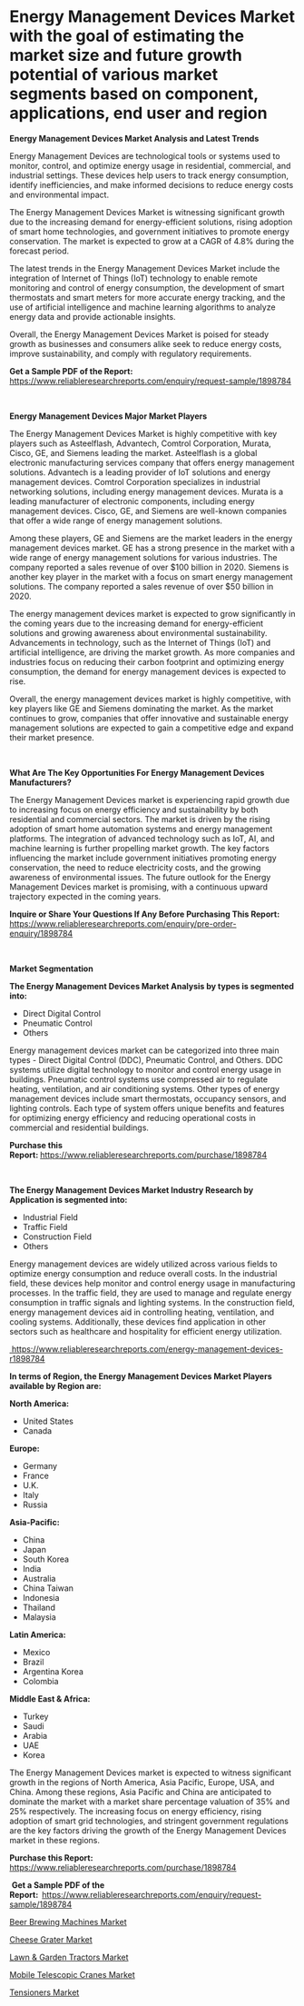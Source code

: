 <p><h1>Energy Management Devices Market with the goal of estimating the market size and future growth potential of various market segments based on component, applications, end user and region</h1></p><p><strong>Energy Management Devices Market Analysis and Latest Trends</strong></p>
<p><p>Energy Management Devices are technological tools or systems used to monitor, control, and optimize energy usage in residential, commercial, and industrial settings. These devices help users to track energy consumption, identify inefficiencies, and make informed decisions to reduce energy costs and environmental impact.</p><p>The Energy Management Devices Market is witnessing significant growth due to the increasing demand for energy-efficient solutions, rising adoption of smart home technologies, and government initiatives to promote energy conservation. The market is expected to grow at a CAGR of 4.8% during the forecast period. </p><p>The latest trends in the Energy Management Devices Market include the integration of Internet of Things (IoT) technology to enable remote monitoring and control of energy consumption, the development of smart thermostats and smart meters for more accurate energy tracking, and the use of artificial intelligence and machine learning algorithms to analyze energy data and provide actionable insights.</p><p>Overall, the Energy Management Devices Market is poised for steady growth as businesses and consumers alike seek to reduce energy costs, improve sustainability, and comply with regulatory requirements.</p></p>
<p><strong>Get a Sample PDF of the Report:&nbsp;</strong> <a href="https://www.reliableresearchreports.com/enquiry/request-sample/1898784">https://www.reliableresearchreports.com/enquiry/request-sample/1898784</a></p>
<p>&nbsp;</p>
<p><strong>Energy Management Devices Major Market Players</strong></p>
<p><p>The Energy Management Devices Market is highly competitive with key players such as Asteelflash, Advantech, Comtrol Corporation, Murata, Cisco, GE, and Siemens leading the market. Asteelflash is a global electronic manufacturing services company that offers energy management solutions. Advantech is a leading provider of IoT solutions and energy management devices. Comtrol Corporation specializes in industrial networking solutions, including energy management devices. Murata is a leading manufacturer of electronic components, including energy management devices. Cisco, GE, and Siemens are well-known companies that offer a wide range of energy management solutions.</p><p>Among these players, GE and Siemens are the market leaders in the energy management devices market. GE has a strong presence in the market with a wide range of energy management solutions for various industries. The company reported a sales revenue of over $100 billion in 2020. Siemens is another key player in the market with a focus on smart energy management solutions. The company reported a sales revenue of over $50 billion in 2020.</p><p>The energy management devices market is expected to grow significantly in the coming years due to the increasing demand for energy-efficient solutions and growing awareness about environmental sustainability. Advancements in technology, such as the Internet of Things (IoT) and artificial intelligence, are driving the market growth. As more companies and industries focus on reducing their carbon footprint and optimizing energy consumption, the demand for energy management devices is expected to rise.</p><p>Overall, the energy management devices market is highly competitive, with key players like GE and Siemens dominating the market. As the market continues to grow, companies that offer innovative and sustainable energy management solutions are expected to gain a competitive edge and expand their market presence.</p></p>
<p>&nbsp;</p>
<p><strong>What Are The Key Opportunities For Energy Management Devices Manufacturers?</strong></p>
<p><p>The Energy Management Devices market is experiencing rapid growth due to increasing focus on energy efficiency and sustainability by both residential and commercial sectors. The market is driven by the rising adoption of smart home automation systems and energy management platforms. The integration of advanced technology such as IoT, AI, and machine learning is further propelling market growth. The key factors influencing the market include government initiatives promoting energy conservation, the need to reduce electricity costs, and the growing awareness of environmental issues. The future outlook for the Energy Management Devices market is promising, with a continuous upward trajectory expected in the coming years.</p></p>
<p><strong>Inquire or Share Your Questions If Any Before Purchasing This Report:</strong> <a href="https://www.reliableresearchreports.com/enquiry/pre-order-enquiry/1898784">https://www.reliableresearchreports.com/enquiry/pre-order-enquiry/1898784</a></p>
<p>&nbsp;</p>
<p><strong>Market Segmentation</strong></p>
<p><strong>The Energy Management Devices Market Analysis by types is segmented into:</strong></p>
<p><ul><li>Direct Digital Control</li><li>Pneumatic Control</li><li>Others</li></ul></p>
<p><p>Energy management devices market can be categorized into three main types - Direct Digital Control (DDC), Pneumatic Control, and Others. DDC systems utilize digital technology to monitor and control energy usage in buildings. Pneumatic control systems use compressed air to regulate heating, ventilation, and air conditioning systems. Other types of energy management devices include smart thermostats, occupancy sensors, and lighting controls. Each type of system offers unique benefits and features for optimizing energy efficiency and reducing operational costs in commercial and residential buildings.</p></p>
<p><strong>Purchase this Report:&nbsp;</strong><a href="https://www.reliableresearchreports.com/purchase/1898784">https://www.reliableresearchreports.com/purchase/1898784</a></p>
<p>&nbsp;</p>
<p><strong>The Energy Management Devices Market Industry Research by Application is segmented into:</strong></p>
<p><ul><li>Industrial Field</li><li>Traffic Field</li><li>Construction Field</li><li>Others</li></ul></p>
<p><p>Energy management devices are widely utilized across various fields to optimize energy consumption and reduce overall costs. In the industrial field, these devices help monitor and control energy usage in manufacturing processes. In the traffic field, they are used to manage and regulate energy consumption in traffic signals and lighting systems. In the construction field, energy management devices aid in controlling heating, ventilation, and cooling systems. Additionally, these devices find application in other sectors such as healthcare and hospitality for efficient energy utilization.</p></p>
<p><a href="https://www.reliableresearchreports.com/energy-management-devices-r1898784">&nbsp;https://www.reliableresearchreports.com/energy-management-devices-r1898784</a></p>
<p><strong>In terms of Region, the Energy Management Devices Market Players available by Region are:</strong></p>
<p>
    <p> <strong> North America: </strong>
        <ul>
            <li>United States</li>
            <li>Canada</li>
        </ul>
        </p> 
    <p> <strong> Europe: </strong>
        <ul>
            <li>Germany</li>
            <li>France</li>
            <li>U.K.</li>
            <li>Italy</li>
            <li>Russia</li>
        </ul>
        </p> 
    <p> <strong> Asia-Pacific: </strong>
        <ul>
            <li>China</li>
            <li>Japan</li>
            <li>South Korea</li>
            <li>India</li>
            <li>Australia</li>
            <li>China Taiwan</li>
            <li>Indonesia</li>
            <li>Thailand</li>
            <li>Malaysia</li>
        </ul>
        </p> 
    <p> <strong> Latin America: </strong>
        <ul>
            <li>Mexico</li>
            <li>Brazil</li>
            <li>Argentina Korea</li>
            <li>Colombia</li>
        </ul>
        </p> 
    <p> <strong> Middle East & Africa: </strong>
        <ul>
            <li>Turkey</li>
            <li>Saudi</li>
            <li>Arabia</li>
            <li>UAE</li>
            <li>Korea</li>
        </ul>
    </p>
    </p>
<p><p>The Energy Management Devices market is expected to witness significant growth in the regions of North America, Asia Pacific, Europe, USA, and China. Among these regions, Asia Pacific and China are anticipated to dominate the market with a market share percentage valuation of 35% and 25% respectively. The increasing focus on energy efficiency, rising adoption of smart grid technologies, and stringent government regulations are the key factors driving the growth of the Energy Management Devices market in these regions.</p></p>
<p><strong>Purchase this Report: </strong><a href="https://www.reliableresearchreports.com/purchase/1898784">https://www.reliableresearchreports.com/purchase/1898784</a></p>
<p>&nbsp;<strong>Get a Sample PDF of the Report:&nbsp;&nbsp;</strong><a href="https://www.reliableresearchreports.com/enquiry/request-sample/1898784">https://www.reliableresearchreports.com/enquiry/request-sample/1898784</a></p>
<p><strong></strong></p>
<p><p><a href="https://github.com/globismark/Market-Research-Report-List-4/blob/main/beer-brewing-machines-market.md">Beer Brewing Machines Market</a></p><p><a href="https://github.com/susanjprice2023/Market-Research-Report-List-2/blob/main/cheese-grater-market.md">Cheese Grater Market</a></p><p><a href="https://github.com/gcimaudf65/Market-Research-Report-List-2/blob/main/lawn-garden-tractors-market.md">Lawn & Garden Tractors Market</a></p><p><a href="https://github.com/sardarp081/Market-Research-Report-List-2/blob/main/mobile-telescopic-cranes-market.md">Mobile Telescopic Cranes Market</a></p><p><a href="https://github.com/dmmanir420/Market-Research-Report-List-2/blob/main/tensioners-market.md">Tensioners Market</a></p></p>